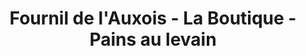 ---
title: "Fournil de l'Auxois - La Boutique - Pains au levain"
url: /pouilly-en-auxois/fournil-de-lauxois-la-boutique-pains-au-levain/
shop: boulangerie
---